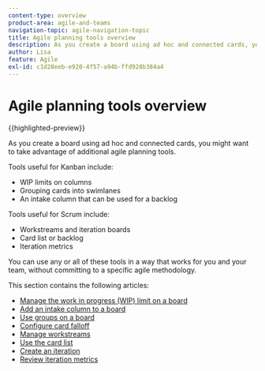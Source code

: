 ```yaml
---
content-type: overview
product-area: agile-and-teams
navigation-topic: agile-navigation-topic
title: Agile planning tools overview
description: As you create a board using ad hoc and connected cards, you might want to take advantage of additional agile planning tools on boards.
author: Lisa
feature: Agile
exl-id: c1d28eeb-e920-4f57-a94b-ffd928b384a4
---
```

# Agile planning tools overview

{{highlighted-preview}}

As you create a board using ad hoc and connected cards, you might want to take advantage of additional agile planning tools.

Tools useful for Kanban include:

* WIP limits on columns
* Grouping cards into swimlanes
* An intake column that can be used for a backlog

<div class="preview">

Tools useful for Scrum include:

* Workstreams and iteration boards
* Card list or backlog
* Iteration metrics

</div>

You can use any or all of these tools in a way that works for you and your team, without committing to a specific agile methodology.

This section contains the following articles:

* [Manage the work in progress (WIP) limit on a board](/help/quicksilver/agile/use-boards-agile-planning-tools/manage-wip-limit-on-board.md)
* [Add an intake column to a board](/help/quicksilver/agile/use-boards-agile-planning-tools/add-intake-column-to-board.md)
* [Use groups on a board](/help/quicksilver/agile/use-boards-agile-planning-tools/group-cards-on-board.md)
* [Configure card falloff](/help/quicksilver/agile/use-boards-agile-planning-tools/configure-card-falloff.md)
* [Manage workstreams](/help/quicksilver/agile/use-boards-agile-planning-tools/manage-collections.md)
* [Use the card list](/help/quicksilver/agile/use-boards-agile-planning-tools/use-card-list.md)
* [Create an iteration](/help/quicksilver/agile/use-boards-agile-planning-tools/create-an-iteration.md)
* [Review iteration metrics](/help/quicksilver/agile/use-boards-agile-planning-tools/review-iteration-metrics.md)
